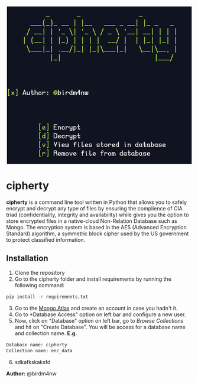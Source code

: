 <p align="center">
  <img src="captures/cipherty_main2.png" alt="Description of Image" width="500"/>
</p>

# cipherty
**cipherty** is a command line tool written in Python that allows you to safely encrypt and decrypt any type of files by ensuring the complience of CIA triad (confidentiality, integrity and availability) while gives you the option to store encrypted files in a native-cloud Non-Relation Database such as Mongo. 
The encryption system is based in the AES (Advanced Encryption Standard) algorithm, a symmetric block cipher used by the US government to protect classified information.

## Installation
1. Clone the repository
2. Go to the cipherty folder and install requirements by running the following command:
```bash
pip install -r requirements.txt
```
3. Go to the [Mongo Atlas](https://account.mongodb.com/account/login) and create an account in case you hadn't it.
4. Go to *Database Access" option on left bar and configure a new user.
5. Now, click on "Database" option on left bar, go to *Browse Collections* and hit on "Create Database". You will be access for a database name and collection name.
  **E.g.**
  ```python
  Database name: cipherty
  Collection name: enc_data
  ```






6. sdkafkskaksfd



**Author:** @birdm4nw

